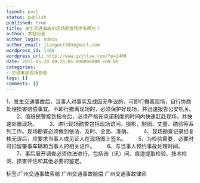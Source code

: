```yaml
---
layout: post
status: publish
published: true
title: 发生交通事故的现场勘查程序有哪些？
author: 本站记者
author_login: admin
author_email: jiangwei909@gmail.com
wordpress_id: 1400
wordpress_url: http://www.gzjtlaw.com/?p=1400
date: 2011-05-29 09:26:05.000000000 +08:00
categories:
- 交通事故现场勘查
tags: []
comments: []
---
```

1、发生交通事故后，当事人对事实及成因无争议的，可即行撤离现场，自行协商处理损害赔偿事宜。不即行撤离现场的，必须保护好现场，并迅速报告公安机关。 　　2、值班民警接到指令后，必须严格在承诺制度的时间内快速赶赴现场，并快速处置现场。 　　3、进行现场勘查包括现场访问、摄影、制图、丈量、勘验等系列工作。现场勘查必须做到依法、及时、全面、准确。 　　4、现场勘查记录经复核无误后，应要求当事人或见证人在现场图上签名。 　　5、为检验需要，必要时可扣留肇事车辆和当事人的相关证件。 　　6、与当事人预约事故处理时间。 　　7、事后展开调查必须依法进行，包括询（讯）问、痕迹提取检验、技术检测、损害评估和其他必要的鉴定。标签:广州交通事故索赔 广州交通事故赔偿 广州交通事故律师
